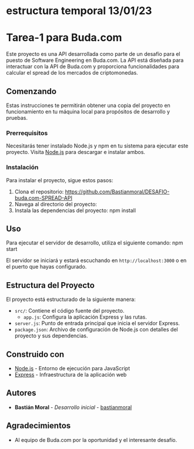 # estructura temporal 13/01/23

# Tarea-1 para Buda.com

Este proyecto es una API desarrollada como parte de un desafío para el puesto de Software Engineering en Buda.com. La API está diseñada para interactuar con la API de Buda.com y proporciona funcionalidades para calcular el spread de los mercados de criptomonedas.

## Comenzando

Estas instrucciones te permitirán obtener una copia del proyecto en funcionamiento en tu máquina local para propósitos de desarrollo y pruebas.

### Prerrequisitos

Necesitarás tener instalado Node.js y npm en tu sistema para ejecutar este proyecto. Visita [Node.js](https://nodejs.org/) para descargar e instalar ambos.

### Instalación

Para instalar el proyecto, sigue estos pasos:

1. Clona el repositorio:  https://github.com/Bastianmoral/DESAFIO-buda.com-SPREAD-API
2. Navega al directorio del proyecto:
3. Instala las dependencias del proyecto: npm install

## Uso

Para ejecutar el servidor de desarrollo, utiliza el siguiente comando:
npm start

El servidor se iniciará y estará escuchando en `http://localhost:3000` o en el puerto que hayas configurado.

## Estructura del Proyecto

El proyecto está estructurado de la siguiente manera:

- `src/`: Contiene el código fuente del proyecto.
  - `app.js`: Configura la aplicación Express y las rutas.
- `server.js`: Punto de entrada principal que inicia el servidor Express.
- `package.json`: Archivo de configuración de Node.js con detalles del proyecto y sus dependencias.

## Construido con

- [Node.js](https://nodejs.org/) - Entorno de ejecución para JavaScript
- [Express](https://expressjs.com/) - Infraestructura de la aplicación web

## Autores

- **Bastián Moral** - *Desarrollo inicial* - [bastianmoral](https://github.com/Bastianmoral)

## Agradecimientos

- Al equipo de Buda.com por la oportunidad y el interesante desafío.